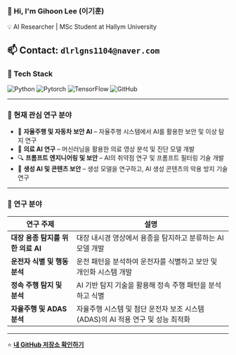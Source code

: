 ### 👋 Hi, I'm Gihoon Lee (이기훈)
💡 AI Researcher | MSc Student at Hallym University  

📫 **Contact:** `dlrlgns1104@naver.com`
---

### 🚀 Tech Stack
![Python](https://img.shields.io/badge/Python-3776AB?style=for-the-badge&logo=python&logoColor=white)
![Pytorch](https://img.shields.io/badge/PyTorch-EE4C2C?style=for-the-badge&logo=pytorch&logoColor=white)
![TensorFlow](https://img.shields.io/badge/TensorFlow-FF6F00?style=for-the-badge&logo=tensorflow&logoColor=white)
![GitHub](https://img.shields.io/badge/GitHub-181717?style=for-the-badge&logo=github&logoColor=white)

---

### 🔬 현재 관심 연구 분야  
- 🚗 **자율주행 및 자동차 보안 AI** – 자율주행 시스템에서 AI를 활용한 보안 및 이상 탐지 연구  
- 🏥 **의료 AI 연구** – 머신러닝을 활용한 의료 영상 분석 및 진단 모델 개발  
- 🔍 **프롬프트 엔지니어링 및 보안** – AI의 취약점 연구 및 프롬프트 필터링 기술 개발  
- 🎨 **생성 AI 및 콘텐츠 보안** – 생성 모델을 연구하고, AI 생성 콘텐츠의 악용 방지 기술 연구  

---

### 🔬 연구 분야  

| 연구 주제 | 설명 |
|--------------|-------------|
| **대장 용종 탐지를 위한 의료 AI** | 대장 내시경 영상에서 용종을 탐지하고 분류하는 AI 모델 개발 |
| **운전자 식별 및 행동 분석** | 운전 패턴을 분석하여 운전자를 식별하고 보안 및 개인화 시스템 개발 |
| **정속 주행 탐지 및 분석** | AI 기반 탐지 기술을 활용해 정속 주행 패턴을 분석하고 식별 |
| **자율주행 및 ADAS 분석** | 자율주행 시스템 및 첨단 운전자 보조 시스템(ADAS)의 AI 적용 연구 및 성능 최적화 |

---

⭐ **[내 GitHub 저장소 확인하기](https://github.com/dlrlgns1104?tab=repositories)**  
